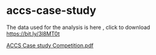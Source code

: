 # accs-case-study

The data used for the analysis is here , click to download https://bit.ly/3l8MT0t


[ACCS Case study Competition.pdf](https://github.com/AmiAnurag/accs-case-study/files/7630644/ACCS.Case.study.Competition.pdf)

